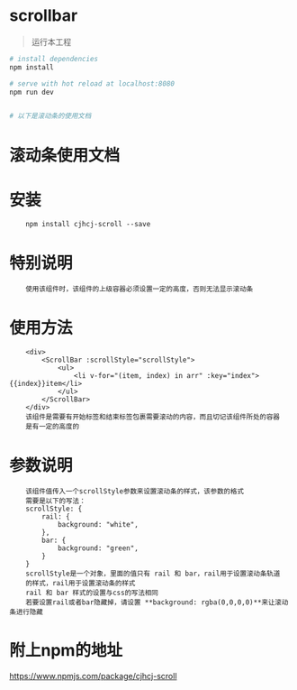 # scrollbar

> 运行本工程


``` bash
# install dependencies
npm install

# serve with hot reload at localhost:8080
npm run dev


# 以下是滚动条的使用文档
```

# 滚动条使用文档

# 安装
        npm install cjhcj-scroll --save

# 特别说明
        使用该组件时，该组件的上级容器必须设置一定的高度，否则无法显示滚动条
# 使用方法
        <div>
            <ScrollBar :scrollStyle="scrollStyle">
                <ul>
                    <li v-for="(item, index) in arr" :key="index">{{index}}item</li>
                </ul>
            </ScrollBar>
        </div>
        该组件是需要有开始标签和结束标签包裹需要滚动的内容，而且切记该组件所处的容器
        是有一定的高度的
# 参数说明
        该组件值传入一个scrollStyle参数来设置滚动条的样式，该参数的格式
        需要是以下的写法：
        scrollStyle: {
            rail: {
                background: "white",
            },
            bar: {
                background: "green",
            }
        }  
        scrollStyle是一个对象，里面的值只有 rail 和 bar，rail用于设置滚动条轨道
        的样式，rail用于设置滚动条的样式
        rail 和 bar 样式的设置与css的写法相同
        若要设置rail或者bar隐藏掉，请设置 **background: rgba(0,0,0,0)**来让滚动条进行隐藏
# 附上npm的地址
https://www.npmjs.com/package/cjhcj-scroll
